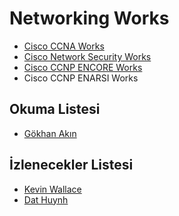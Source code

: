 <h1>Networking Works</h1>

* [Cisco CCNA Works](https://github.com/MFIRoadMap/Networking-Works/tree/main/CCNA%20-%20NOTES)
* [Cisco Network Security Works](https://github.com/MFIRoadMap/Networking-Works/tree/main/NETWORK%20SECURITY)
* [Cisco CCNP ENCORE Works](https://github.com/MFIRoadMap/Networking-Works/tree/main/CCNP%20-%20ENCORE)
* Cisco CCNP ENARSI Works


## Okuma Listesi
* [Gökhan Akın](http://www.gokhanakin.net/)

## İzlenecekler Listesi
* [Kevin Wallace](https://www.youtube.com/@kwallaceccie)
* [Dat Huynh](https://www.youtube.com/@dathuynh5949)
